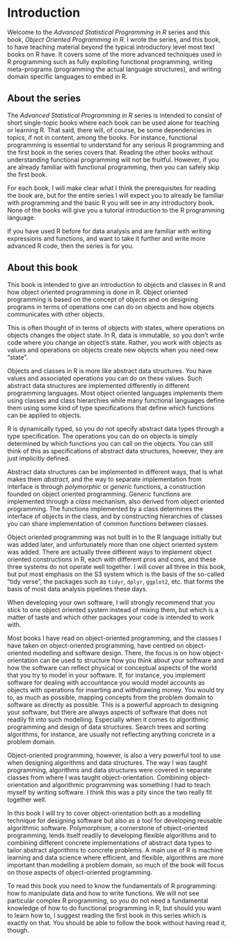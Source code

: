 


# Introduction

Welcome to the *Advanced Statistical Programming in R* series and this book, *Object Oriented Programming in R*. I wrote the series, and this book, to have teaching material beyond the typical introductory level most text books on R have. It covers some of the more advanced techniques used in R programming such as fully exploiting functional programming, writing meta-programs (programming the actual language structures), and writing domain specific languages to embed in R.

## About the series

The *Advanced Statistical Programming in R* series is intended to consist of short single-topic books where each book can be used alone for teaching or learning R. That said, there will, of course, be some dependencies in topics, if not in content, among the books. For instance, functional programming is essential to understand for any serious R programming and the first book in the series covers that. Reading the other books without understanding functional programming will not be fruitful. However, if you are already familiar with functional programming, then you can safely skip the first book.

For each book, I will make clear what I think the prerequisites for reading the book are, but for the entire series I will expect you to already be familiar with programming and the basic R you will see in any introductory book. None of the books will give you a tutorial introduction to the R programming language.

If you have used R before for data analysis and are familiar with writing expressions and functions, and want to take it further and write more advanced R code, then the series is for you.


## About this book

This book is intended to give an introduction to objects and classes in R and how object oriented programming is done in R. Object oriented programming is based on the concept of *objects* and on designing programs in terms of operations one can do on objects and how objects communicates with other objects.

This is often thought of in terms of objects with states, where operations on objects changes the object state. In R, data is immutable, so you don’t write code where you change an object’s state. Rather, you work with objects as values and operations on objects create new objects when you need new “state”.

Objects and classes in R is more like abstract data structures. You have values and associated operations you can do on these values. Such abstract data structures are implemented differently in different programming languages. Most object oriented languages implements them using classes and class hierarchies while many functional languages define them using some kind of type specifications that define which functions can be applied to objects.

R is dynamically typed, so you do not specify abstract data types through a type specification. The operations you can do on objects is simply determined by which functions you can call on the objects. You can still think of this as specifications of abstract data structures, however, they are just implicitly defined.

Abstract data structures can be implemented in different ways, that is what makes them *abstract*, and the way to separate implementation from interface is through *polymorphic* or *generic* functions, a construction founded on object oriented programming. Generic functions are implemented through a *class* mechanism, also derived from object oriented programming. The functions implemented by a class determines the interface of objects in the class, and by constructing hierarchies of classes you can share implementation of common functions between classes.

Object oriented programming was not built in to the R language initially but was added later, and unfortunately more than one object oriented system was added. There are actually three different ways to implement object oriented constructions in R, each with different pros and cons, and these three systems do not operate well together. I will cover all three in this book, but put most emphasis on the S3 system which is the basis of the so-called “tidy verse”, the packages such as `tidyr`, `dplyr`, `ggplot2`, etc. that forms the basis of most data analysis pipelines these days.

When developing your own software, I will strongly recommend that you stick to one object oriented system instead of mixing them, but which is a matter of taste and which other packages your code is intended to work with.

Most books I have read on object-oriented programming, and the classes I have taken on object-oriented programming, have centred on object-oriented modelling and software design. There, the focus is on how object-orientation can be used to structure how you think about your software and how the software can reflect physical or conceptual aspects of the world that you try to model in your software. If, for instance, you implement software for dealing with accountance you would model accounts as objects with operations for inserting and withdrawing money. You would try to, as much as possible, mapping concepts from the problem domain to software as directly as possible. This is a powerful approach to designing your software, but there are always aspects of software that does not readily fit into such modelling. Especially when it comes to algorithmic programming and design of data structures. Search trees and sorting algorithms, for instance, are usually not reflecting anything concrete in a problem domain.

Object-oriented programming, however, is also a very powerful tool to use when designing algorithms and data structures. The way I was taught programming, algorithms and data structures were covered in separate classes from where I was taught object-orientation. Combining object-orientation and algorithmic programming was something I had to teach myself by writing software. I think this was a pity since the two really fit together well.

In this book I will try to cover object-orientation both as a modelling technique for designing software but also as a tool for developing reusable algorithmic software. Polymorphism, a cornerstone of object-oriented programming, lends itself readily to developing flexible algorithms and to combining different concrete implementations of abstract data types to tailor abstract algorithms to concrete problems. A main use of R is machine learning and data science where efficient, and flexible, algorithms are more important than modelling a problem domain, so much of the book will focus on those aspects of object-oriented programming.


To read this book you need to know the fundamentals of R programming: how to manipulate data and how to write functions. We will not see particular complex R programming, so you do not need a fundamental knowledge of how to do functional programming in R, but should you want to learn how to, I suggest reading the first book in this series which is exactly on that. You should be able to follow the book without having read it, though.

